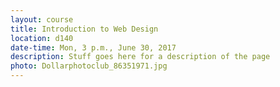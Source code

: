```yaml
---
layout: course
title: Introduction to Web Design
location: d140
date-time: Mon, 3 p.m., June 30, 2017
description: Stuff goes here for a description of the page
photo: Dollarphotoclub_86351971.jpg
---
```

